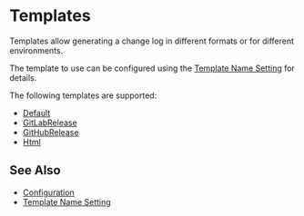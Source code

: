 <!--
  <auto-generated>
    The contents of this file were generated by a tool.
    Any changes to this file will be overwritten.
    To change the content of this file, edit 'README.md.scriban'
  </auto-generated>
-->
# Templates

Templates allow generating a change log in different formats or for different environments.

The template to use can be configured using the [Template Name Setting](../configuration/settings/template-name.md) for details.

The following templates are supported:

- [Default](./default.md)
- [GitLabRelease](./gitlabrelease.md)
- [GitHubRelease](./githubrelease.md)
- [Html](./html.md)


## See Also

- [Configuration](../configuration.md)
- [Template Name Setting](../configuration/settings/template-name.md)
